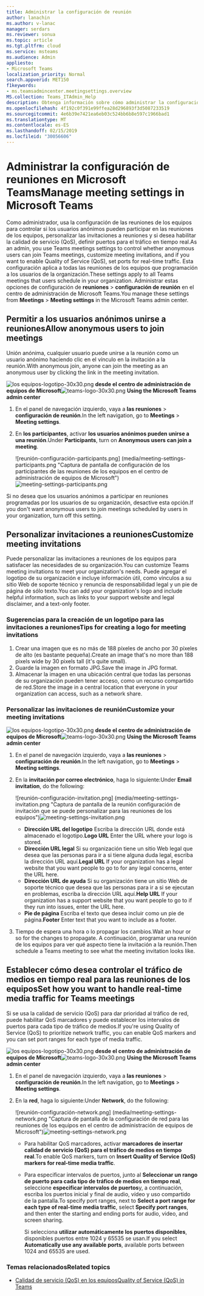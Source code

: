 ```yaml
---
title: Administrar la configuración de reunión
author: lanachin
ms.author: v-lanac
manager: serdars
ms.reviewer: sonua
ms.topic: article
ms.tgt.pltfrm: cloud
ms.service: msteams
ms.audience: Admin
appliesto:
- Microsoft Teams
localization_priority: Normal
search.appverid: MET150
f1keywords:
- ms.teamsadmincenter.meetingsettings.overview
MS.collection: Teams_ITAdmin_Help
description: Obtenga información sobre cómo administrar la configuración para las reuniones de los equipos que los usuarios programar en la organización.
ms.openlocfilehash: 4f192c0f391e99ffea28d296893f3d5087233519
ms.sourcegitcommit: 4e6b39e7421ea6eb03c524bb6b8e597c1966bad1
ms.translationtype: MT
ms.contentlocale: es-ES
ms.lasthandoff: 02/15/2019
ms.locfileid: "30056606"
---
```

# <a name="manage-meeting-settings-in-microsoft-teams"></a><span data-ttu-id="9da24-103">Administrar la configuración de reuniones en Microsoft Teams</span><span class="sxs-lookup"><span data-stu-id="9da24-103">Manage meeting settings in Microsoft Teams</span></span>

<span data-ttu-id="9da24-104">Como administrador, usa la configuración de las reuniones de los equipos para controlar si los usuarios anónimos pueden participar en las reuniones de los equipos, personalizar las invitaciones a reuniones y si desea habilitar la calidad de servicio (QoS), definir puertos para el tráfico en tiempo real.</span><span class="sxs-lookup"><span data-stu-id="9da24-104">As an admin, you use Teams meetings settings to control whether anonymous users can join Teams meetings, customize meeting invitations, and if you want to enable Quality of Service (QoS), set ports for real-time traffic.</span></span> <span data-ttu-id="9da24-105">Esta configuración aplica a todas las reuniones de los equipos que programación a los usuarios de la organización.</span><span class="sxs-lookup"><span data-stu-id="9da24-105">These settings apply to all Teams meetings that users schedule in your organization.</span></span> <span data-ttu-id="9da24-106">Administrar estas opciones de configuración de **reuniones** > **configuración de reunión** en el centro de administración de Microsoft Teams.</span><span class="sxs-lookup"><span data-stu-id="9da24-106">You manage these settings from **Meetings** > **Meeting settings** in the Microsoft Teams admin center.</span></span> 

## <a name="allow-anonymous-users-to-join-meetings"></a><span data-ttu-id="9da24-107">Permitir a los usuarios anónimos unirse a reuniones</span><span class="sxs-lookup"><span data-stu-id="9da24-107">Allow anonymous users to join meetings</span></span>

<span data-ttu-id="9da24-108">Unión anónima, cualquier usuario puede unirse a la reunión como un usuario anónimo haciendo clic en el vínculo en la invitación a la reunión.</span><span class="sxs-lookup"><span data-stu-id="9da24-108">With anonymous join, anyone can join the meeting as an anonymous user by clicking the link in the meeting invitation.</span></span> 

<span data-ttu-id="9da24-109">![los equipos-logotipo-30x30.png](media/teams-logo-30x30.png) **desde el centro de administración de equipos de Microsoft**</span><span class="sxs-lookup"><span data-stu-id="9da24-109">![teams-logo-30x30.png](media/teams-logo-30x30.png) **Using the Microsoft Teams admin center**</span></span>
1. <span data-ttu-id="9da24-110">En el panel de navegación izquierdo, vaya a **las reuniones** > **configuración de reunión**.</span><span class="sxs-lookup"><span data-stu-id="9da24-110">In the left navigation, go to **Meetings** > **Meeting settings**.</span></span> 
2. <span data-ttu-id="9da24-111">En **los participantes**, activar **los usuarios anónimos pueden unirse a una reunión**.</span><span class="sxs-lookup"><span data-stu-id="9da24-111">Under **Participants**, turn on **Anonymous users can join a meeting**.</span></span> 

    <span data-ttu-id="9da24-112">![reunión-configuración-participants.png] (media/meeting-settings-participants.png "Captura de pantalla de configuración de los participantes de las reuniones de los equipos en el centro de administración de equipos de Microsoft")</span><span class="sxs-lookup"><span data-stu-id="9da24-112">![meeting-settings-participants.png](media/meeting-settings-participants.png "Screen shot of participants settings for Teams meetings in the Microsoft Teams admin center")</span></span>

<span data-ttu-id="9da24-113">Si no desea que los usuarios anónimos a participar en reuniones programadas por los usuarios de su organización, desactive esta opción.</span><span class="sxs-lookup"><span data-stu-id="9da24-113">If you don't want anonymous users to join meetings scheduled by users in your organization, turn off this setting.</span></span> 

## <a name="customize-meeting-invitations"></a><span data-ttu-id="9da24-114">Personalizar invitaciones a reuniones</span><span class="sxs-lookup"><span data-stu-id="9da24-114">Customize meeting invitations</span></span>

<span data-ttu-id="9da24-115">Puede personalizar las invitaciones a reuniones de los equipos para satisfacer las necesidades de su organización.</span><span class="sxs-lookup"><span data-stu-id="9da24-115">You can customize Teams meeting invitations to meet your organization's needs.</span></span> <span data-ttu-id="9da24-116">Puede agregar el logotipo de su organización e incluye información útil, como vínculos a su sitio Web de soporte técnico y renuncia de responsabilidad legal y un pie de página de sólo texto.</span><span class="sxs-lookup"><span data-stu-id="9da24-116">You can add your organization's logo and include helpful information, such as links to your support website and legal disclaimer, and a text-only footer.</span></span> 

### <a name="tips-for-creating-a-logo-for-meeting-invitations"></a><span data-ttu-id="9da24-117">Sugerencias para la creación de un logotipo para las invitaciones a reuniones</span><span class="sxs-lookup"><span data-stu-id="9da24-117">Tips for creating a logo for meeting invitations</span></span>  

1. <span data-ttu-id="9da24-118">Crear una imagen que es no más de 188 píxeles de ancho por 30 píxeles de alto (es bastante pequeña).</span><span class="sxs-lookup"><span data-stu-id="9da24-118">Create an image that's no more than 188 pixels wide by 30 pixels tall (it's quite small).</span></span> 
2. <span data-ttu-id="9da24-119">Guarde la imagen en formato JPG.</span><span class="sxs-lookup"><span data-stu-id="9da24-119">Save the image in JPG format.</span></span> 
3. <span data-ttu-id="9da24-120">Almacenar la imagen en una ubicación central que todas las personas de su organización pueden tener acceso, como un recurso compartido de red.</span><span class="sxs-lookup"><span data-stu-id="9da24-120">Store the image in a central location that everyone in your organization can access, such as a network share.</span></span> 

### <a name="customize-your-meeting-invitations"></a><span data-ttu-id="9da24-121">Personalizar las invitaciones de reunión</span><span class="sxs-lookup"><span data-stu-id="9da24-121">Customize your meeting invitations</span></span>

<span data-ttu-id="9da24-122">![los equipos-logotipo-30x30.png](media/teams-logo-30x30.png) **desde el centro de administración de equipos de Microsoft**</span><span class="sxs-lookup"><span data-stu-id="9da24-122">![teams-logo-30x30.png](media/teams-logo-30x30.png) **Using the Microsoft Teams admin center**</span></span>

1. <span data-ttu-id="9da24-123">En el panel de navegación izquierdo, vaya a **las reuniones** > **configuración de reunión**.</span><span class="sxs-lookup"><span data-stu-id="9da24-123">In the left navigation, go to **Meetings** > **Meeting settings**.</span></span>
2. <span data-ttu-id="9da24-124">En la **invitación por correo electrónico**, haga lo siguiente:</span><span class="sxs-lookup"><span data-stu-id="9da24-124">Under **Email invitation**, do the following:</span></span> 

    <span data-ttu-id="9da24-125">![reunión-configuración-invitation.png] (media/meeting-settings-invitation.png "Captura de pantalla de la reunión configuración de invitación que se puede personalizar para las reuniones de los equipos")</span><span class="sxs-lookup"><span data-stu-id="9da24-125">![meeting-settings-invitation.png](media/meeting-settings-invitation.png "Screen shot of the meeting invitation settings that you can customize for Teams meetings")</span></span> 

    - <span data-ttu-id="9da24-126">**Dirección URL del logotipo** Escriba la dirección URL donde está almacenado el logotipo.</span><span class="sxs-lookup"><span data-stu-id="9da24-126">**Logo URL** Enter the URL where your logo is stored.</span></span> 
    - <span data-ttu-id="9da24-127">**Dirección URL legal** Si su organización tiene un sitio Web legal que desea que las personas para ir a si tiene alguna duda legal, escriba la dirección URL aquí.</span><span class="sxs-lookup"><span data-stu-id="9da24-127">**Legal URL** If your organization has a legal website that you want people to go to for any legal concerns, enter the URL here.</span></span> 
    - <span data-ttu-id="9da24-128">**Dirección URL de ayuda** Si su organización tiene un sitio Web de soporte técnico que desea que las personas para ir a si se ejecutan en problemas, escriba la dirección URL aquí.</span><span class="sxs-lookup"><span data-stu-id="9da24-128">**Help URL** If your organization has a support website that you want people to go to if they run into issues, enter the URL here.</span></span>
    - <span data-ttu-id="9da24-129">**Pie de página** Escriba el texto que desea incluir como un pie de página.</span><span class="sxs-lookup"><span data-stu-id="9da24-129">**Footer** Enter text that you want to include as a footer.</span></span> 
3. <span data-ttu-id="9da24-130">Tiempo de espera una hora o lo propagar los cambios.</span><span class="sxs-lookup"><span data-stu-id="9da24-130">Wait an hour or so for the changes to propagate.</span></span> <span data-ttu-id="9da24-131">A continuación, programar una reunión de los equipos para ver qué aspecto tiene la invitación a la reunión.</span><span class="sxs-lookup"><span data-stu-id="9da24-131">Then schedule a Teams meeting to see what the meeting invitation looks like.</span></span>  

## <a name="set-how-you-want-to-handle-real-time-media-traffic-for-teams-meetings"></a><span data-ttu-id="9da24-132">Establecer cómo desea controlar el tráfico de medios en tiempo real para las reuniones de los equipos</span><span class="sxs-lookup"><span data-stu-id="9da24-132">Set how you want to handle real-time media traffic for Teams meetings</span></span>
<span data-ttu-id="9da24-133">Si se usa la calidad de servicio (QoS) para dar prioridad al tráfico de red, puede habilitar QoS marcadores y puede establecer los intervalos de puertos para cada tipo de tráfico de medios.</span><span class="sxs-lookup"><span data-stu-id="9da24-133">If you're using Quality of Service (QoS) to prioritize network traffic, you can enable QoS markers and you can set port ranges for each type of media traffic.</span></span> 

 <span data-ttu-id="9da24-134">![los equipos-logotipo-30x30.png](media/teams-logo-30x30.png) **desde el centro de administración de equipos de Microsoft**</span><span class="sxs-lookup"><span data-stu-id="9da24-134">![teams-logo-30x30.png](media/teams-logo-30x30.png) **Using the Microsoft Teams admin center**</span></span>

1. <span data-ttu-id="9da24-135">En el panel de navegación izquierdo, vaya a **las reuniones** > **configuración de reunión**.</span><span class="sxs-lookup"><span data-stu-id="9da24-135">In the left navigation, go to **Meetings** > **Meeting settings**.</span></span> 
2. <span data-ttu-id="9da24-136">En la **red**, haga lo siguiente:</span><span class="sxs-lookup"><span data-stu-id="9da24-136">Under **Network**, do the following:</span></span>

    <span data-ttu-id="9da24-137">![reunión-configuración-network.png] (media/meeting-settings-network.png "Captura de pantalla de la configuración de red para las reuniones de los equipos en el centro de administración de equipos de Microsoft")</span><span class="sxs-lookup"><span data-stu-id="9da24-137">![meeting-settings-network.png](media/meeting-settings-network.png "Screen shot of the network settings for Teams meetings in the Microsoft Teams admin center")</span></span>

    - <span data-ttu-id="9da24-138">Para habilitar QoS marcadores, activar **marcadores de insertar calidad de servicio (QoS) para el tráfico de medios en tiempo real**.</span><span class="sxs-lookup"><span data-stu-id="9da24-138">To enable QoS markers, turn on **Insert Quality of Service (QoS) markers for real-time media traffic**.</span></span>
    - <span data-ttu-id="9da24-139">Para especificar intervalos de puertos, junto al **Seleccionar un rango de puerto para cada tipo de tráfico de medios en tiempo real**, seleccione **especificar intervalos de puertos**y, a continuación, escriba los puertos inicial y final de audio, vídeo y uso compartido de la pantalla.</span><span class="sxs-lookup"><span data-stu-id="9da24-139">To specify port ranges, next to **Select a port range for each type of real-time media traffic**, select  **Specify port ranges**, and then enter the starting and ending ports for audio, video, and screen sharing.</span></span> 
    
        <span data-ttu-id="9da24-140">Si selecciona **utilizar automáticamente los puertos disponibles**, disponibles puertos entre 1024 y 65535 se usan.</span><span class="sxs-lookup"><span data-stu-id="9da24-140">If you select **Automatically use any available ports**, available ports between 1024 and 65535 are used.</span></span> 

 ### <a name="related-topics"></a><span data-ttu-id="9da24-141">Temas relacionados</span><span class="sxs-lookup"><span data-stu-id="9da24-141">Related topics</span></span>
- [<span data-ttu-id="9da24-142">Calidad de servicio (QoS) en los equipos</span><span class="sxs-lookup"><span data-stu-id="9da24-142">Quality of Service (QoS) in Teams</span></span>](qos-in-teams.md)

